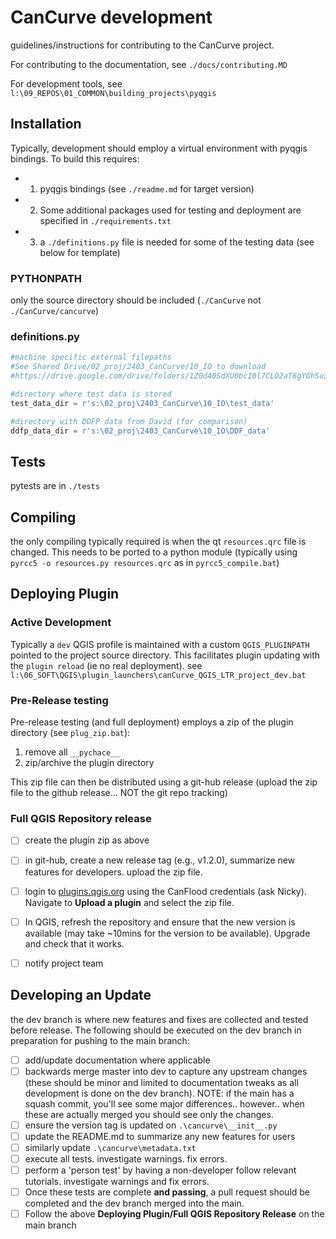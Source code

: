 # CanCurve development
guidelines/instructions for contributing to the CanCurve project.

For contributing to the documentation, see `./docs/contributing.MD`

For development tools, see `l:\09_REPOS\01_COMMON\building_projects\pyqgis`

## Installation
Typically, development should employ a virtual environment with pyqgis bindings.
To build this requires:
- 1) pyqgis bindings (see `./readme.md` for target version)
- 2) Some additional packages used for testing and deployment are specified in `./requirements.txt`
- 3) a `./definitions.py` file is needed for some of the testing data (see below for template)

### PYTHONPATH
only the source directory should be included (`./CanCurve` not `./CanCurve/cancurve`)


### definitions.py

```python
#machine specific external filepaths
#See Shared Drive/02_proj/2403_CanCurve/10_IO to download
#https://drive.google.com/drive/folders/1Z0d40SdXU0bcI0l7CLO2aT6gYGhSu3cQ?usp=drive_link

#directory where test data is stored
test_data_dir = r's:\02_proj\2403_CanCurve\10_IO\test_data'

#directory with DDFP data from David (for comparison)
ddfp_data_dir = r's:\02_proj\2403_CanCurve\10_IO\DDF_data'
```

## Tests
pytests are in `./tests`

## Compiling
the only compiling typically required is when the qt `resources.qrc` file is changed. This needs to be ported to a python module (typically using  `pyrcc5 -o resources.py resources.qrc` as in `pyrcc5_compile.bat`)



## Deploying Plugin

### Active Development
Typically a `dev` QGIS profile is maintained with a custom `QGIS_PLUGINPATH` pointed to the project source directory. This facilitates plugin updating with the `plugin reload` (ie no real deployment).
see `l:\06_SOFT\QGIS\plugin_launchers\canCurve_QGIS_LTR_project_dev.bat`

### Pre-Release testing
Pre-release testing (and full deployment) employs a zip of the plugin directory (see `plug_zip.bat`):
1) remove all `__pychace__`
2) zip/archive the plugin directory

This zip file can then be distributed using a git-hub release (upload the zip file to the github release... NOT the git repo tracking)


### Full QGIS Repository release
- [ ] create the plugin zip as above
- [ ] in git-hub, create a new release tag (e.g., v1.2.0), summarize new features for developers. upload the zip file. 

- [ ] login to [plugins.qgis.org](https://plugins.qgis.org/accounts/login/?next=/plugins/my) using the CanFlood credentials (ask Nicky). Navigate to **Upload a plugin** and select the zip file.

- [ ] In QGIS, refresh the repository and ensure that the new version is available (may take ~10mins for the version to be available). Upgrade and check that it works.

- [ ] notify project team

## Developing an Update

the dev branch is where new features and fixes are collected and tested before release. The following should be executed on the dev branch in preparation for pushing to the main branch:

- [ ] add/update documentation where applicable
- [ ] backwards merge master into dev to capture any upstream changes (these should be minor and limited to documentation tweaks as all development is done on the dev branch). NOTE: if the main has a squash commit, you'll see some major differences.. however.. when these are actually  merged you should see only the changes. 
- [ ] ensure the version tag is updated on `.\cancurve\__init__.py`
- [ ] update the README.md to summarize any new features for users
- [ ] similarly update `.\cancurve\metadata.txt`
- [ ] execute all tests. investigate warnings. fix errors. 
- [ ] perform a 'person test' by having a non-developer follow relevant tutorials. investigate warnings and fix errors.
- [ ] Once these tests are complete **and passing**, a pull request should be completed and the dev branch merged into the main.
- [ ] Follow the above **Deploying Plugin/Full QGIS Repository Release** on the main branch 